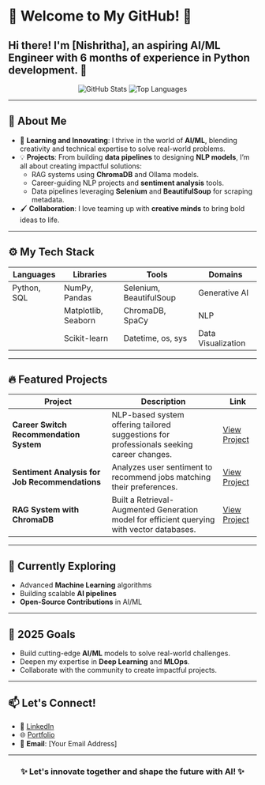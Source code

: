 # 🌟 Welcome to My GitHub! 🌟

Hi there! I'm **[Nishritha]**, an aspiring **AI/ML Engineer** with 6 months of experience in Python development. 🚀
---

<div align="center">
  <img src="https://github-readme-stats.vercel.app/api?username=your-username&show_icons=true&theme=radical" alt="GitHub Stats" />
  <img src="https://github-readme-stats.vercel.app/api/top-langs/?username=your-username&layout=compact&theme=radical" alt="Top Languages" />
</div>

---

## 🧠 About Me

- 🌱 **Learning and Innovating**: I thrive in the world of **AI/ML**, blending creativity and technical expertise to solve real-world problems.
- 💡 **Projects**: From building **data pipelines** to designing **NLP models**, I’m all about creating impactful solutions:
  - RAG systems using **ChromaDB** and Ollama models.
  - Career-guiding NLP projects and **sentiment analysis** tools.
  - Data pipelines leveraging **Selenium** and **BeautifulSoup** for scraping metadata.
- 🖌️ **Collaboration**: I love teaming up with **creative minds** to bring bold ideas to life.

---

## ⚙️ My Tech Stack

<div align="center">

| **Languages**    | **Libraries**        | **Tools**                 | **Domains**             |
|-------------------|----------------------|---------------------------|-------------------------|
| Python, SQL       | NumPy, Pandas        | Selenium, BeautifulSoup   | Generative AI           |
|                   | Matplotlib, Seaborn | ChromaDB, SpaCy           | NLP                     |
|                   | Scikit-learn         | Datetime, os, sys         | Data Visualization      |

</div>

---

## 🔥 Featured Projects

| **Project**                                        | **Description**                                                                                             | **Link**         |
|----------------------------------------------------|-------------------------------------------------------------------------------------------------------------|------------------|
| **Career Switch Recommendation System**           | NLP-based system offering tailored suggestions for professionals seeking career changes.                    | [View Project](#)|
| **Sentiment Analysis for Job Recommendations**    | Analyzes user sentiment to recommend jobs matching their preferences.                                       | [View Project](#)|
| **RAG System with ChromaDB**                      | Built a Retrieval-Augmented Generation model for efficient querying with vector databases.                  | [View Project](#)|

---

## 🌱 Currently Exploring

- Advanced **Machine Learning** algorithms  
- Building scalable **AI pipelines**  
- **Open-Source Contributions** in AI/ML  

---

## 🎯 2025 Goals

- Build cutting-edge **AI/ML** models to solve real-world challenges.  
- Deepen my expertise in **Deep Learning** and **MLOps**.  
- Collaborate with the community to create impactful projects.  

---

## 📫 Let's Connect!

- 💼 [LinkedIn](#)
- 🌐 [Portfolio](#)
- 📧 **Email**: [Your Email Address]

---

<div align="center">
  <h3>✨ Let's innovate together and shape the future with AI! ✨</h3>
</div>
